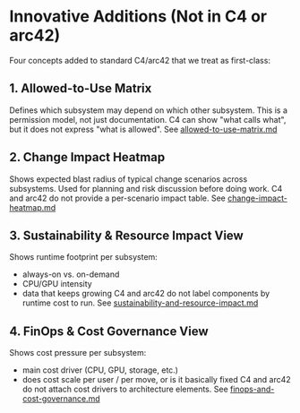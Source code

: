 # Innovative Additions (Not in C4 or arc42)

Four concepts added to standard C4/arc42 that we treat as first-class:

## 1. Allowed-to-Use Matrix
Defines which subsystem may depend on which other subsystem.
This is a permission model, not just documentation.
C4 can show "what calls what", but it does not express "what is allowed".
See [allowed-to-use-matrix.md](allowed-to-use-matrix.md)

## 2. Change Impact Heatmap
Shows expected blast radius of typical change scenarios across subsystems.
Used for planning and risk discussion before doing work.
C4 and arc42 do not provide a per-scenario impact table.
See [change-impact-heatmap.md](change-impact-heatmap.md)

## 3. Sustainability & Resource Impact View
Shows runtime footprint per subsystem:
- always-on vs. on-demand
- CPU/GPU intensity
- data that keeps growing
C4 and arc42 do not label components by runtime cost to run.
See [sustainability-and-resource-impact.md](sustainability-and-resource-impact.md)

## 4. FinOps & Cost Governance View
Shows cost pressure per subsystem:
- main cost driver (CPU, GPU, storage, etc.)
- does cost scale per user / per move, or is it basically fixed
C4 and arc42 do not attach cost drivers to architecture elements.
See [finops-and-cost-governance.md](finops-and-cost-governance.md)
